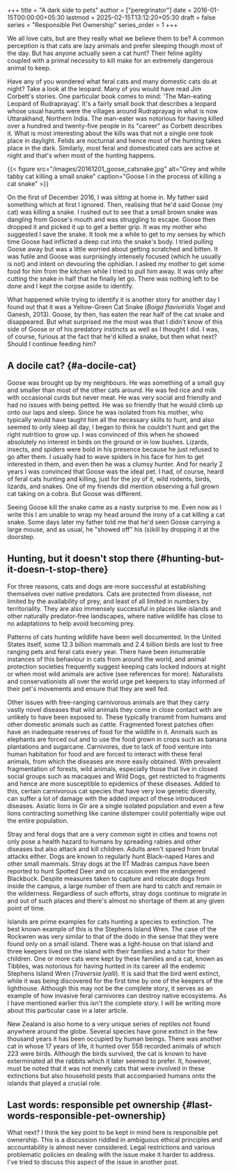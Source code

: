 +++
title = "A dark side to pets"
author = ["peregrinator"]
date = 2016-01-15T00:00:00+05:30
lastmod = 2025-02-15T13:12:20+05:30
draft = false
series = "Responsible Pet Ownership"
series_order = 1
+++

We all love cats, but are they really what we believe them to be? A
common perception is that cats are lazy animals and prefer sleeping
though most of the day. But has anyone actually seen a cat hunt? Their
feline agility coupled with a primal necessity to kill make for an
extremely dangerous animal to keep.

Have any of you wondered what feral cats and many domestic cats do at
night? Take a look at the leopard. Many of you would have read Jim
Corbett's stories. One particular book comes to mind: 'The Man-eating
Leopard of Rudraprayag'. It's a fairly small book that describes a
leopard whose usual haunts were the villages around Rudraprayag in
what is now Uttarakhand, Northern India. The man-eater was notorious
for having killed over a hundred and twenty-five people in its
"career" as Corbett describes it. What is most interesting about the
kills was that not a single one took place in daylight. Felids are
nocturnal and hence most of the hunting takes place in the
dark. Similarly, most feral and domesticated cats are active at night
and that's when most of the hunting happens.

{{< figure src="/images/20161201_goose_catsnake.jpg" alt="Grey and white tabby cat killing a small snake" caption="Goose I in the process of killing a cat snake" >}}

On the first of December 2016, I was sitting at home in. My father
said something which at first I ignored. Then, realising that he'd
said Goose (my cat) was killing a snake. I rushed out to see that a
small brown snake was dangling from Goose's mouth and was struggling
to escape. Goose then dropped it and picked it up to get a better
grip. It was my mother who suggested I save the snake. It took me a
while to get to my senses by which time Goose had inflicted a deep cut
into the snake's body. I tried pulling Goose away but was a little
worried about getting scratched and bitten. It was futile and Goose
was surprisingly intensely focused (which he usually is not) and
intent on devouring the ophidian. I asked my mother to get some food
for him from the kitchen while I tried to pull him away. It was only
after cutting the snake in half that he finally let go. There was
nothing left to be done and I kept the corpse aside to identify.

What happened while trying to identify it is another story for another
day I found out that it was a Yellow-Green Cat Snake (_Boiga
flaviviridis_ Vogel and Ganesh, 2013). Goose, by then, has eaten the
rear half of the cat snake and disappeared. But what surprised me the
most was that I didn't know of this side of Goose or of his predatory
instincts as well as I thought I did. I was, of course, furious at the
fact that he'd killed a snake, but then what next? Should I continue
feeding him?


## A docile cat? {#a-docile-cat}

Goose was brought up by my neighbours. He was something of a small guy
and smaller than most of the other cats around. He was fed rice and
milk with occasional curds but never meat. He was very social and
friendly and had no issues with being petted. He was so friendly that
he would climb up onto our laps and sleep. Since he was isolated from
his mother, who typically would have taught him all the necessary
skills to hunt, and also seemed to only sleep all day, I began to
think he couldn't hunt and get the right nutrition to grow up. I was
convinced of this when he showed absolutely no interest in birds on
the ground or in low bushes. Lizards, insects, and spiders were bold
in his presence because he just refused to go after them. I usually
had to wave spiders in his face for him to get interested in them, and
even then he was a clumsy hunter. And for nearly 2 years I was
convinced that Goose was the ideal pet. I had, of course, heard of
feral cats hunting and killing, just for the joy of it, wild rodents,
birds, lizards, and snakes. One of my friends did mention observing a
full grown cat taking on a cobra. But Goose was different.

Seeing Goose kill the snake came as a nasty surprise to me. Even now
as I write this I am unable to wrap my head around the irony of a cat
killing a cat snake. Some days later my father told me that he'd seen
Goose carrying a large mouse, and as usual, he "showed off" his
(s)kill by dropping it at the doorstep.


## Hunting, but it doesn't stop there {#hunting-but-it-doesn-t-stop-there}

For three reasons, cats and dogs are more successful at establishing
themselves over native predators. Cats are protected from disease, not
limited by the availability of prey, and least of all limited in
numbers by territoriality. They are also immensely successful in
places like islands and other naturally predator-free landscapes,
where native wildlife has close to no adaptations to help avoid
becoming prey.

Patterns of cats hunting wildlife have been well documented. In the
United States itself, some 12.3 billion mammals and 2.4 billion birds
are lost to free ranging pets and feral cats every year. There have
been innumerable instances of this behaviour in cats from around the
world, and animal protection societies frequently suggest keeping cats
locked indoors at night or when most wild animals are active (see
references for more). Naturalists and conservationists all over the
world urge pet keepers to stay informed of their pet's movements and
ensure that they are well fed.

Other issues with free-ranging carnivorous animals are that they carry
vastly novel diseases that wild animals they come in close contact
with are unlikely to have been exposed to. These typically transmit
from humans and other domestic animals such as cattle. Fragmented
forest patches often have an inadequate reserves of food for the
wildlife in it. Animals such as elephants are forced out and to use
the food grown in crops such as banana plantations and
sugarcane. Carnivores, due to lack of food venture into human
habitation for food and are forced to interact with these feral
animals, from which the diseases are more easily obtained. With
prevalent fragmentation of forests, wild animals, especially those
that live in closed social groups such as macaques and Wild Dogs, get
restricted to fragments and hence are more susceptible to epidemics of
these diseases. Added to this, certain carnivorous cat species that
have very low genetic diversity, can suffer a lot of damage with the
added impact of these introduced diseases. Asiatic lions in Gir are a
single isolated population and even a few lions contracting something
like canine distemper could potentially wipe out the entire
population.

Stray and feral dogs that are a very common sight in cities and towns
not only pose a health hazard to humans by spreading rabies and other
diseases but also attack and kill children. Adults aren't spared from
brutal attacks either. Dogs are known to regularly hunt Black-naped
Hares and other small mammals. Stray dogs at the IIT Madras campus
have been reported to hunt Spotted Deer and on occasion even the
endangered Blackbuck. Despite measures taken to capture and relocate
dogs from inside the campus, a large number of them are hard to catch
and remain in the wilderness. Regardless of such efforts, stray dogs
continue to migrate in and out of such places and there's almost no
shortage of them at any given point of time.

Islands are prime examples for cats hunting a species to
extinction. The best known example of this is the Stephens Island
Wren. The case of the Rockwren was very similar to that of the dodo in
the sense that they were found only on a small island. There was a
light-house on that island and three keepers lived on the island with
their families and a tutor for their children. One or more cats were
kept by these families and a cat, known as Tibbles, was notorious for
having hunted in its career all the endemic Stephens Island Wren
(_Traversia lyalli_). It is said that the bird went extinct,
while it was being discovered for the first time by one of the keepers
of the lighthouse. Although this may not be the complete story, it
serves as an example of how invasive feral carnivores can destroy
native ecosystems. As I have mentioned earlier this isn't the complete
story. I will be writing more about this particular case in a later
article.

New Zealand is also home to a very unique series of reptiles not found
anywhere around the globe. Several species have gone extinct in the
few thousand years it has been occupied by human beings. There was
another cat in whose 17 years of life, it hunted over 558 recorded
animals of which 223 were birds. Although the birds survived, the cat
is known to have exterminated all the rabbits which it later seemed to
prefer. It, however, must be noted that it was not merely cats that
were involved in these extinctions but also household pests that
accompanied humans onto the islands that played a crucial role.


## Last words: responsible pet ownership {#last-words-responsible-pet-ownership}

What next? I think the key point to be kept in mind here is
responsible pet ownership. This is a discussion riddled in ambiguous
ethical principles and accountability is almost never
considered. Legal restrictions and various problematic policies on
dealing with the issue make it harder to address. I've tried to
discuss this aspect of the issue in another post.

